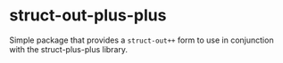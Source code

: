struct-out-plus-plus
====================
Simple package that provides a `struct-out++` form to use in conjunction with the struct-plus-plus library.
